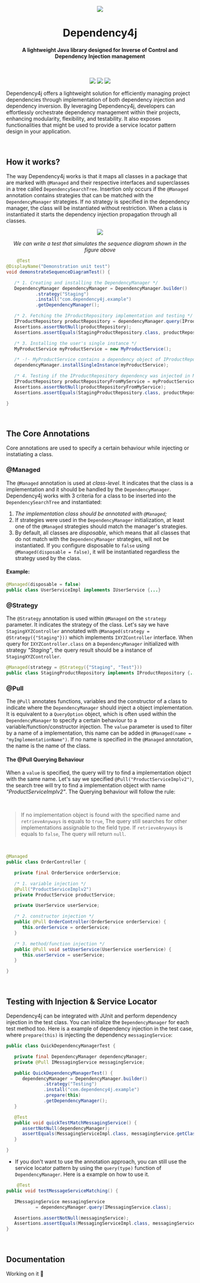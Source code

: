 
<p align="center">
  <img src="https://i.imgur.com/OE3AM94.png"/>
</p>

<h1 align="center">Dependency4j</h1>
<h4 align="center">A lightweight Java library designed for Inverse of Control and Dependency Injection management</h3>

<br>

<p align="center">
  <img src="https://img.shields.io/badge/DEPENDENCY4J%20%20-1.0_SNAPSHOT-purple"/>
  <img src="https://github.com/daviddev16/dependency4j/actions/workflows/maven-testing.yml/badge.svg"/>
  <img src="https://img.shields.io/badge/Java%20%20-17.0.10-orange"/>
</p>


Dependency4j offers a lightweight solution for efficiently managing project dependencies through
implementation of both dependency injection and dependency inversion. By leveraging Dependency4j,
developers can effortlessly orchestrate dependency management within their projects, enhancing
modularity, flexibility, and testability. It also exposes functionalities that might be used to
provide a service locator pattern design in your application.

<br>

## How it works?

The way Dependency4j works is that it maps all classes in a package that are marked with `@Managed`
and their respective interfaces and superclasses in a tree called `DependencySearchTree`. Insertion
only occurs if the `@Managed` annotation contains strategies that can be matched with the `DependencyManager`
strategies. If no strategy is specified in the dependency manager, the class will be instantiated
without restriction. When a class is instantiated it starts the dependency injection propagation through
all classes.

<p align="center">
  <img src="https://i.imgur.com/elwZ4uk.png"/>
</p>

<p align="center"><i>We can write a test that simulates the sequence diagram shown in the figure above</i></p> 

````java
    @Test
@DisplayName("Demonstration unit test")
void demonstrateSequenceDiagramTest() {

   /* 1. Creating and installing the DependencyManager */
   DependencyManager dependencyManager = DependencyManager.builder()
           .strategy("Staging")
           .install("com.dependency4j.example")
           .getDependencyManager();

   /* 2. Fetching the IProductRepository implementation and testing */
   IProductRepository productRepository = dependencyManager.query(IProductRepository.class);
   Assertions.assertNotNull(productRepository);
   Assertions.assertEquals(StagingProductRepository.class, productRepository.getClass());

   /* 3. Installing the user's single instance */
   MyProductService myProductService = new MyProductService();

   /* -!- MyProductService contains a dependency object of IProductRepository, we should test it later  -!- */
   dependencyManager.installSingleInstance(myProductService);

   /* 4. Testing if the IProductRepository dependency was injected in MyProductService instance */
   IProductRepository productRepositoryFromMyService = myProductService.getProductRepository();
   Assertions.assertNotNull(productRepositoryFromMyService);
   Assertions.assertEquals(StagingProductRepository.class, productRepositoryFromMyService.getClass());

}
````

<br>

## The Core Annotations

Core annotations are used to specify a certain behaviour while injecting or instatiating a class.

### **@Managed**

The `@Managed` annotation is used at _class-level_. It indicates that the class is a implementation and it
should be handled by the `DependencyManager`. Dependency4j works with 3 criteria for a class to be inserted
into the `DependencySearchTree` and instantiated:

1. _The implementation class should be annotated with `@Managed`;_
2. If strategies were used in the `DependencyManager` initialization,
   at least one of the `@Managed` strategies should match the manager's strategies.
3. By default, all classes are _disposable_, which means that all classes that do not
   match with the `DependencyManager` strategies, will not be instantiated. If you configure
   disposable to `false` using `@Managed(disposable = false)`, it will be instantiated regardless
   the strategy used by the class.

#### Example:

````java
@Managed(disposable = false)
public class UserServiceImpl implements IUserService {...}
````

### **@Strategy**

The `@Strategy` annotation is used within `@Managed` on the `strategy` parameter. It indicates
the strategy of the class. Let's say we have `StagingXYZController` annotated with
`@Managed(strategy = @Strategy({"Staging"}))` which implements `IXYZController` interface. When
query for `IXYZController.class` on a `DependencyManager` initialized with strategy *"Staging"*,
the query result should be a instance of `StagingXYZController`.

````java
@Managed(strategy = @Strategy({"Staging", "Test"}))
public class StagingProductRepository implements IProductRepository {...}
````

### **@Pull**

The `@Pull` annotates functions, variables and the constructor of a class to indicate where the
`DependencyManager` should inject a object implementation. It is equivalent to a `QueryOption`
object, which is often used within the `DependencyManager` to specify a certain behaviour to a
variable/function/constructor injection. The `value` parameter is used to filter by a name of a
implementation, this name can be added in `@Managed(name = "myImplementationName")`. If no name
is specified in the `@Managed` annotation, the name is the name of the class.

#### The @Pull Querying Behaviour

When a `value` is specified, the query will try to find a implementation object with the same name.
Let's say we specified `@Pull("ProductServiceImplv2")`, the search tree will try to find a implementation
object with name *"ProductServiceImplv2"*. The Querying behaviour will follow the rule:

<br>

> If no implementation object is found with the specified name and `retrieveAnyways` is equals to `true`,
> The query still searches for other implementations assignable to the field type. If `retrieveAnyways`
> is equals to `false`, The query will return `null`.

<br>

````java
@Managed
public class OrderController {

   private final OrderService orderService;

   /* 1. variable injection */
   @Pull("ProductServiceImplv2")
   private ProductService productService;

   private UserService userService;

   /* 2. constructor injection */
   public @Pull OrderController(OrderService orderService) {
      this.orderService = orderService;
   }

   /* 3. method/function injection */
   public @Pull void setUserService(UserService userService) {
      this.userService = userService;
   }

}
````
<br>

## Testing with Injection & Service Locator

Dependency4j can be integrated with JUnit and perform dependency injection in the test class.
You can initialize the `DependencyManager` for each test method too. Here is a example
of dependency injection in the test case, where `prepare(this)` is injecting the dependency
`messagingService`:

```java
public class QuickDependencyManagerTest {

   private final DependencyManager dependencyManager;
   private @Pull IMessagingService messagingService;

   public QuickDependencyManagerTest() {
      dependencyManager = DependencyManager.builder()
              .strategy("Testing")
              .install("com.dependency4j.example")
              .prepare(this)
              .getDependencyManager();
   }

   @Test
   public void quickTestMatchMessagingService() {
      assertNotNull(dependencyManager);
      assertEquals(MessagingServiceImpl.class, messagingService.getClass());
   }

}
```
- If you don't want to use the annotation approach, you can still use the service locator pattern
  by using the `query(type)` function of `DependencyManager`. Here is a example on how to use it.
```java
    @Test
public void testMessageServiceMatching() {

   IMessagingService messagingService
           = dependencyManager.query(IMessagingService.class);

   Assertions.assertNotNull(messagingService);
   Assertions.assertEquals(MessagingServiceImpl.class, messagingService.getClass());
}
```
<br>

## Documentation

Working on it 🧐


